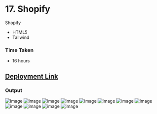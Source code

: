 
# 17. Shopify
Shopify

- HTML5
- Tailwind

### Time Taken
- 16 hours

## [Deployment Link](https://anusha-shopify.netlify.app/)


### Output
![image](https://github.com/Anushadokuparthi/shopify/assets/43666166/92fdaa8d-c774-406f-a2a7-a6641b3d8d48)
![image](https://github.com/Anushadokuparthi/shopify/assets/43666166/bf1fbaa3-de22-4b3f-ad07-82c9d208d0dc)
![image](https://github.com/Anushadokuparthi/shopify/assets/43666166/a1144bc8-8b75-44da-a979-acfd8808f626)
![image](https://github.com/Anushadokuparthi/shopify/assets/43666166/e6251dc6-9d4e-41b8-bc37-fdc2bd2538b3)
![image](https://github.com/Anushadokuparthi/shopify/assets/43666166/bce3e8af-0eb0-4e9c-926f-628413d71d3f)
![image](https://github.com/Anushadokuparthi/shopify/assets/43666166/ca0801fb-d378-4457-a2f6-df7d8945c8d4)
![image](https://github.com/Anushadokuparthi/shopify/assets/43666166/26700f2a-cf38-4f6d-a517-02a10b984074)
![image](https://github.com/Anushadokuparthi/shopify/assets/43666166/85e9d64a-21d7-44e8-827c-12da89a60086)
![image](https://github.com/Anushadokuparthi/shopify/assets/43666166/7d98b7da-5188-41a3-b35d-540bde328d79)
![image](https://github.com/Anushadokuparthi/shopify/assets/43666166/a570722b-fe70-4c8d-b75b-471428d81bb2)
![image](https://github.com/Anushadokuparthi/shopify/assets/43666166/48753d80-5bb2-4b9c-854a-b0013dd23776)
![image](https://github.com/Anushadokuparthi/shopify/assets/43666166/3a737421-0c32-4e38-bce9-3bf164904452)

